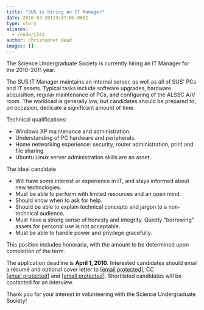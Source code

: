 ```yaml
---
title: "SUS is hiring an IT Manager"
date: 2010-03-20T23:47:00.000Z
type: story
aliases:
  - /node/1341
author: Christopher Head
images: []
---
```


<div class="field field-name-body field-type-text-with-summary field-label-hidden"><div class="field-items"><div class="field-item even"><p>The Science Undergraduate Society is currently hiring an IT Manager for the 2010&#x2013;2011 year.</p>
<p>The SUS IT Manager maintains an internal server, as well as all of SUS&apos; PCs and IT assets. Typical tasks include software upgrades, hardware acquisition, regular maintenance of PCs, and configuring of the ALSSC A/V room. The workload is generally low, but candidates should be prepared to, on occasion, dedicate a significant amount of time.</p>
<p>Technical qualifications:</p>
<ul>
<li>Windows XP maintenance and administration.</li>
<li>Understanding of PC hardware and peripherals.</li>
<li>Home networking experience: security, router administration, print and file sharing.</li>
<li>Ubuntu Linux server administration skills are an asset.</li>
</ul>
<p>The ideal candidate</p>
<ul>
<li>Will have some interest or experience in IT, and stays informed about new technologies.</li>
<li>Must be able to perform with limited resources and an open mind.</li>
<li>Should know when to ask for help.</li>
<li>Should be able to explain technical concepts and jargon to a non-technical audience.</li>
<li>Must have a strong sense of honesty and integrity. Quietly &quot;borrowing&quot; assets for personal use is not acceptable.</li>
<li>Must be able to handle power and privilege gracefully.</li>
</ul>
<p>This position includes honoraria, with the amount to be determined upon completion of the term.</p>
<p>The application deadline is <strong>April 1, 2010</strong>. Interested candidates should email a r&#xE9;sum&#xE9; and optional cover letter to <a href="/cdn-cgi/l/email-protection#9cebf9fef1fdefe8f9eedcefe9efb2e9feffb2fffd"><span class="__cf_email__" data-cfemail="097e6c6b64687a7d6c7b497a7c7a277c6b6a276a68">[email&#xA0;protected]</span></a>, CC <a href="/cdn-cgi/l/email-protection#f8999c959196918b8c8a998c919796d68b8d8bb89f95999194d69b9795"><span class="__cf_email__" data-cfemail="caabaea7a3a4a3b9beb8abbea3a5a4e4b9bfb98aada7aba3a6e4a9a5a7">[email&#xA0;protected]</span></a> and <a href="/cdn-cgi/l/email-protection#1f7d727e717e787a6d316c6a6c5f78727e7673317c7072"><span class="__cf_email__" data-cfemail="f1939c909f90969483df828482b1969c90989ddf929e9c">[email&#xA0;protected]</span></a>. Shortlisted candidates will be contacted for an interview.</p>
<p>Thank you for your interest in volunteering with the Science Undergraduate Society!</p>
</div></div></div>    <footer>
          </footer>
